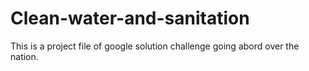 # Clean-water-and-sanitation
This is a project file of google solution challenge going abord over the nation.
